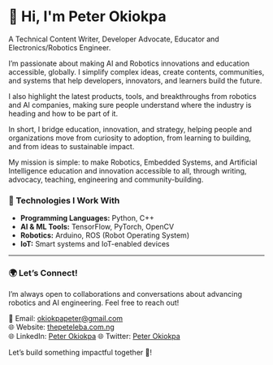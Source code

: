 # 👋 Hi, I'm Peter Okiokpa  

A Technical Content Writer, Developer Advocate, Educator and Electronics/Robotics Engineer.

I’m passionate about making AI and Robotics innovations and education accessible, globally. I simplify complex ideas, create contents, communities, and systems that help developers, innovators, and learners build the future.

I also highlight the latest products, tools, and breakthroughs from robotics and AI companies, making sure people understand where the industry is heading and how to be part of it.

In short, I bridge education, innovation, and strategy, helping people and organizations move from curiosity to adoption, from learning to building, and from ideas to sustainable impact.

My mission is simple: to make Robotics, Embedded Systems, and Artificial Intelligence education and innovation accessible to all, through writing, advocacy, teaching, engineering and community-building.

### **🔧 Technologies I Work With**  
- **Programming Languages:** Python, C++  
- **AI & ML Tools:** TensorFlow, PyTorch, OpenCV  
- **Robotics:** Arduino, ROS (Robot Operating System)  
- **IoT:** Smart systems and IoT-enabled devices  

---

### **🌍 Let’s Connect!**  
I’m always open to collaborations and conversations about advancing robotics and AI engineering. Feel free to reach out!  

📧 Email: [okiokpapeter@gmail.com](mailto:reach@thepeteleba.com.ng)  
🌐 Website: [thepeteleba.com.ng](https://thepeteleba.com.ng)  
🌐 LinkedIn: [Peter Okiokpa](https://linkedin.com/in/thepeteleba)
🌐 Twitter: [Peter Okiokpa](https://Twitter.com/in/thepeteleba)

Let’s build something impactful together 🚀! 
